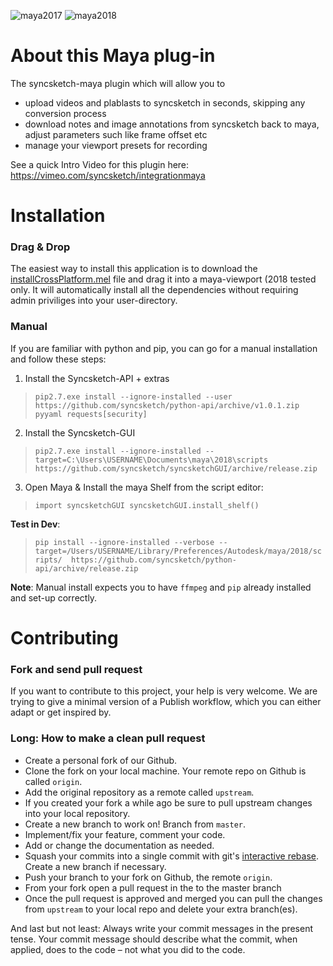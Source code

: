 ![maya2017](https://img.shields.io/badge/Maya2017-tested-brightgreen.svg)
![maya2018](https://img.shields.io/badge/Maya2018-tested-brightgreen.svg)

# About this Maya plug-in
The syncsketch-maya plugin which will allow you to 
- upload videos and plablasts to syncsketch in seconds, skipping any conversion process
- download notes and image annotations from syncsketch back to maya, adjust parameters such like frame offset etc
- manage your viewport presets for recording

See a quick Intro Video for this plugin here: https://vimeo.com/syncsketch/integrationmaya

# Installation

### Drag & Drop

The easiest way to install this application is to download the [installCrossPlatform.mel](https://github.com/syncsketch/syncsketch-maya/releases/download/release/installCrossPlatformGUI.mel#install) file and drag it into a maya-viewport (2018 tested only. It will automatically install all the dependencies without requiring admin priviliges into your user-directory.


### Manual

If you are familiar with python and pip, you can go for a manual installation  and follow these steps:

1. Install the Syncsketch-API + extras
 
> `pip2.7.exe install --ignore-installed --user https://github.com/syncsketch/python-api/archive/v1.0.1.zip pyyaml requests[security]`

2. Install the Syncsketch-GUI
 
> `pip2.7.exe install --ignore-installed --target=C:\Users\USERNAME\Documents\maya\2018\scripts https://github.com/syncsketch/syncsketchGUI/archive/release.zip`

3. Open Maya & Install the maya Shelf from the script editor:
> `import syncsketchGUI
syncsketchGUI.install_shelf()`

__Test in Dev__: 
>`pip install --ignore-installed --verbose --target=/Users/USERNAME/Library/Preferences/Autodesk/maya/2018/scripts/  https://github.com/syncsketch/python-api/archive/release.zip`

__Note__: Manual install expects you to have `ffmpeg` and `pip` already installed and set-up correctly.


# Contributing

### Fork and send pull request
If you want to contribute to this project, your help is very welcome. We are trying to give a minimal version of a Publish workflow, which you can either adapt or get inspired by. 


### Long: How to make a clean pull request

- Create a personal fork of our Github.
- Clone the fork on your local machine. Your remote repo on Github is called `origin`.
- Add the original repository as a remote called `upstream`.
- If you created your fork a while ago be sure to pull upstream changes into your local repository.
- Create a new branch to work on! Branch from `master`.
- Implement/fix your feature, comment your code.
- Add or change the documentation as needed.
- Squash your commits into a single commit with git's [interactive rebase](https://help.github.com/articles/interactive-rebase). Create a new branch if necessary.
- Push your branch to your fork on Github, the remote `origin`.
- From your fork open a pull request in the to the master branch
- Once the pull request is approved and merged you can pull the changes from `upstream` to your local repo and delete
your extra branch(es).

And last but not least: Always write your commit messages in the present tense. Your commit message should describe what the commit, when applied, does to the code – not what you did to the code.
